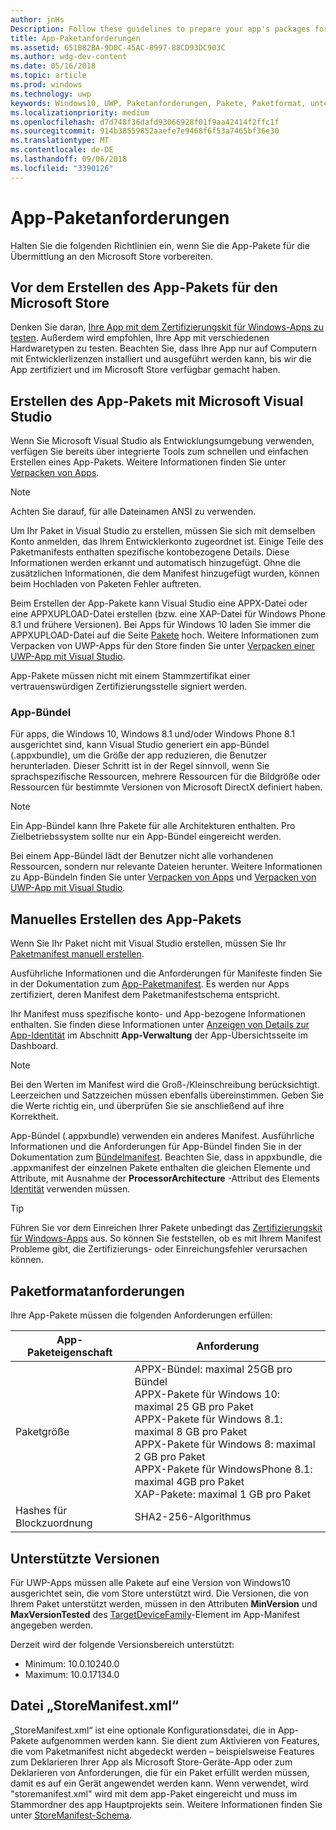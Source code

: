 ```yaml
---
author: jnHs
Description: Follow these guidelines to prepare your app's packages for submission to the Microsoft Store.
title: App-Paketanforderungen
ms.assetid: 651B82BA-9D0C-45AC-8997-88CD93DC903C
ms.author: wdg-dev-content
ms.date: 05/16/2018
ms.topic: article
ms.prod: windows
ms.technology: uwp
keywords: Windows10, UWP, Paketanforderungen, Pakete, Paketformat, unterstützte Version, übermitteln
ms.localizationpriority: medium
ms.openlocfilehash: d7d748f36dafd93066928f01f9aa42414f2ffc1f
ms.sourcegitcommit: 914b38559852aaefe7e9468f6f53a7465bf36e30
ms.translationtype: MT
ms.contentlocale: de-DE
ms.lasthandoff: 09/06/2018
ms.locfileid: "3390126"
---
```

# <a name="app-package-requirements"></a>App-Paketanforderungen

Halten Sie die folgenden Richtlinien ein, wenn Sie die App-Pakete für die Übermittlung an den Microsoft Store vorbereiten.

## <a name="before-you-build-your-apps-package-for-the-microsoft-store"></a>Vor dem Erstellen des App-Pakets für den Microsoft Store

Denken Sie daran, [Ihre App mit dem Zertifizierungskit für Windows-Apps zu testen](../debug-test-perf/windows-app-certification-kit.md). Außerdem wird empfohlen, Ihre App mit verschiedenen Hardwaretypen zu testen. Beachten Sie, dass Ihre App nur auf Computern mit Entwicklerlizenzen installiert und ausgeführt werden kann, bis wir die App zertifiziert und im Microsoft Store verfügbar gemacht haben.

## <a name="building-the-app-package-using-microsoft-visual-studio"></a>Erstellen des App-Pakets mit Microsoft Visual Studio

Wenn Sie Microsoft Visual Studio als Entwicklungsumgebung verwenden, verfügen Sie bereits über integrierte Tools zum schnellen und einfachen Erstellen eines App-Pakets. Weitere Informationen finden Sie unter [Verpacken von Apps](../packaging/index.md).

> [!NOTE]
> Achten Sie darauf, für alle Dateinamen ANSI zu verwenden. 

Um Ihr Paket in Visual Studio zu erstellen, müssen Sie sich mit demselben Konto anmelden, das Ihrem Entwicklerkonto zugeordnet ist. Einige Teile des Paketmanifests enthalten spezifische kontobezogene Details. Diese Informationen werden erkannt und automatisch hinzugefügt. Ohne die zusätzlichen Informationen, die dem Manifest hinzugefügt wurden, können beim Hochladen von Paketen Fehler auftreten. 

Beim Erstellen der App-Pakete kann Visual Studio eine APPX-Datei oder eine APPXUPLOAD-Datei erstellen (bzw. eine XAP-Datei für Windows Phone 8.1 und frühere Versionen). Bei Apps für Windows 10 laden Sie immer die APPXUPLOAD-Datei auf die Seite [Pakete](upload-app-packages.md) hoch. Weitere Informationen zum Verpacken von UWP-Apps für den Store finden Sie unter [Verpacken einer UWP-App mit Visual Studio](../packaging/packaging-uwp-apps.md).

App-Pakete müssen nicht mit einem Stammzertifikat einer vertrauenswürdigen Zertifizierungsstelle signiert werden.


### <a name="app-bundles"></a>App-Bündel

Für apps, die Windows 10, Windows 8.1 und/oder Windows Phone 8.1 ausgerichtet sind, kann Visual Studio generiert ein app-Bündel (.appxbundle), um die Größe der app reduzieren, die Benutzer herunterladen. Dieser Schritt ist in der Regel sinnvoll, wenn Sie sprachspezifische Ressourcen, mehrere Ressourcen für die Bildgröße oder Ressourcen für bestimmte Versionen von Microsoft DirectX definiert haben.

> [!NOTE]
> Ein App-Bündel kann Ihre Pakete für alle Architekturen enthalten. Pro Zielbetriebssystem sollte nur ein App-Bündel eingereicht werden.

Bei einem App-Bündel lädt der Benutzer nicht alle vorhandenen Ressourcen, sondern nur relevante Dateien herunter. Weitere Informationen zu App-Bündeln finden Sie unter [Verpacken von Apps](../packaging/index.md) und [Verpacken von UWP-App mit Visual Studio](../packaging/packaging-uwp-apps.md).


## <a name="building-the-app-package-manually"></a>Manuelles Erstellen des App-Pakets

Wenn Sie Ihr Paket nicht mit Visual Studio erstellen, müssen Sie Ihr [Paketmanifest manuell erstellen](https://docs.microsoft.com/uwp/schemas/appxpackage/how-to-create-a-package-manifest-manually).

Ausführliche Informationen und die Anforderungen für Manifeste finden Sie in der Dokumentation zum [App-Paketmanifest](https://docs.microsoft.com/uwp/schemas/appxpackage/appx-package-manifest). Es werden nur Apps zertifiziert, deren Manifest dem Paketmanifestschema entspricht.

Ihr Manifest muss spezifische konto- und App-bezogene Informationen enthalten. Sie finden diese Informationen unter [Anzeigen von Details zur App-Identität](view-app-identity-details.md) im Abschnitt **App-Verwaltung** der App-Übersichtsseite im Dashboard.

> [!NOTE]
> Bei den Werten im Manifest wird die Groß-/Kleinschreibung berücksichtigt. Leerzeichen und Satzzeichen müssen ebenfalls übereinstimmen. Geben Sie die Werte richtig ein, und überprüfen Sie sie anschließend auf ihre Korrektheit.


App-Bündel (.appxbundle) verwenden ein anderes Manifest. Ausführliche Informationen und die Anforderungen für App-Bündel finden Sie in der Dokumentation zum [Bündelmanifest](https://docs.microsoft.com/uwp/schemas/bundlemanifestschema/bundle-manifest). Beachten Sie, dass in appxbundle, die .appxmanifest der einzelnen Pakete enthalten die gleichen Elemente und Attribute, mit Ausnahme der **ProcessorArchitecture** -Attribut des Elements [Identität](https://docs.microsoft.com/uwp/schemas/appxpackage/uapmanifestschema/element-identity) verwenden müssen.

> [!TIP]
> Führen Sie vor dem Einreichen Ihrer Pakete unbedingt das [Zertifizierungskit für Windows-Apps](../debug-test-perf/windows-app-certification-kit.md) aus. So können Sie feststellen, ob es mit Ihrem Manifest Probleme gibt, die Zertifizierungs- oder Einreichungsfehler verursachen können.


## <a name="package-format-requirements"></a>Paketformatanforderungen

Ihre App-Pakete müssen die folgenden Anforderungen erfüllen:

| App-Paketeigenschaft | Anforderung                                                          |
|----------------------|----------------------------------------------------------------------|
| Paketgröße         | APPX-Bündel: maximal 25GB pro Bündel <br>APPX-Pakete für Windows 10: maximal 25 GB pro Paket<br>APPX-Pakete für Windows 8.1: maximal 8 GB pro Paket <br> APPX-Pakete für Windows 8: maximal 2 GB pro Paket <br> APPX-Pakete für WindowsPhone 8.1: maximal 4GB pro Paket <br> XAP-Pakete: maximal 1 GB pro Paket                                                                           |
| Hashes für Blockzuordnung     | SHA2-256-Algorithmus                                                   |


## <a name="supported-versions"></a>Unterstützte Versionen

Für UWP-Apps müssen alle Pakete auf eine Version von Windows10 ausgerichtet sein, die vom Store unterstützt wird. Die Versionen, die von Ihrem Paket unterstützt werden, müssen in den Attributen **MinVersion** und **MaxVersionTested** des [TargetDeviceFamily](https://docs.microsoft.com/uwp/schemas/appxpackage/uapmanifestschema/element-targetdevicefamily)-Element im App-Manifest angegeben werden.

Derzeit wird der folgende Versionsbereich unterstützt: 
- Minimum: 10.0.10240.0
- Maximum: 10.0.17134.0


## <a name="storemanifest-xml-file"></a>Datei „StoreManifest.xml“

„StoreManifest.xml“ ist eine optionale Konfigurationsdatei, die in App-Pakete aufgenommen werden kann. Sie dient zum Aktivieren von Features, die vom Paketmanifest nicht abgedeckt werden – beispielsweise Features zum Deklarieren Ihrer App als Microsoft Store-Geräte-App oder zum Deklarieren von Anforderungen, die für ein Paket erfüllt werden müssen, damit es auf ein Gerät angewendet werden kann. Wenn verwendet, wird "storemanifest.xml" wird mit dem app-Paket eingereicht und muss im Stammordner des app Hauptprojekts sein. Weitere Informationen finden Sie unter [StoreManifest-Schema](https://docs.microsoft.com/uwp/schemas/storemanifest/store-manifest-schema-portal).

 

 




